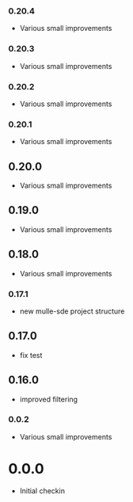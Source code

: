 ### 0.20.4

* Various small improvements

### 0.20.3

* Various small improvements

### 0.20.2

* Various small improvements

### 0.20.1

* Various small improvements

## 0.20.0

* Various small improvements


## 0.19.0

* Various small improvements


## 0.18.0

* Various small improvements


### 0.17.1

* new mulle-sde project structure

## 0.17.0

* fix test


## 0.16.0

* improved filtering


### 0.0.2

* Various small improvements

# 0.0.0

* Initial checkin 
